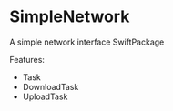 # SimpleNetwork

A simple network interface SwiftPackage

Features:

- Task
- DownloadTask
- UploadTask
